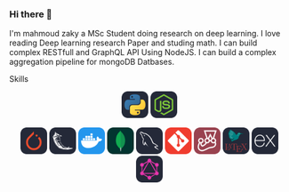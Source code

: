 ### Hi there 👋
I'm mahmoud zaky a MSc Student doing research on deep learning.
I love reading Deep learning research Paper and studing math.
I can build complex RESTfull and GraphQL API Using NodeJS. I can build a complex aggregation pipeline for mongoDB Datbases. 


<h7>Skills<h7> 
<p align="center">
<img src="./icons/Python-Dark.svg" width="48"> 
<img src="./icons/NodeJS-Dark.svg" width="48">    
</p>
<p align="center">
<img src="./icons/PyTorch-Dark.svg" width="48">  
 <img src="./icons/Flask-Dark.svg" width="48">    
   <img src="./icons/Docker.svg" width="48">   
   <img src="./icons/MongoDB.svg" width="48"> 
  <img src="./icons/MySQL-Dark.svg" width="48"> 
    <img src="./icons/Git.svg" width="48">       
  <img src="./icons/Jest.svg" width="48">  
   <img src="./icons/LaTeX-Dark.svg" width="48">  
  <img src="./icons/ExpressJS-Dark.svg" width="48"> 
  <img src="./icons/GraphQL-Dark.svg" width="48"> 
</p>

